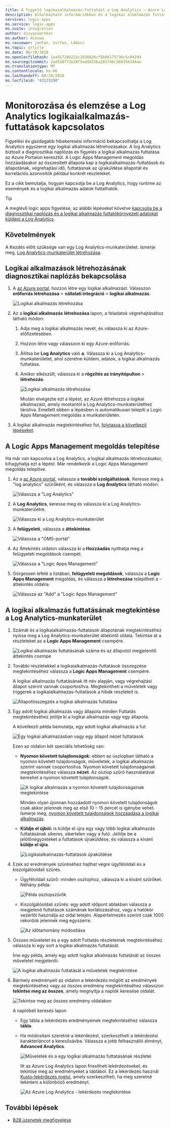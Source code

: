 ```yaml
---
title: A figyelő logikaialkalmazás-futtatást a Log Analytics – Azure Logic Apps |} A Microsoft Docs
description: Alkalmazható információkhoz és a logikai alkalmazás futtatásának Log Analytics szolgáltatással kapcsolatos adatokat kapcsolatos hibaelhárítás és diagnosztika hibakeresés
services: logic-apps
ms.service: logic-apps
ms.suite: integration
author: divyaswarnkar
ms.author: divswa
ms.reviewer: jonfan, estfan, LADocs
ms.topic: article
ms.date: 06/19/2018
ms.openlocfilehash: 1aa55728b222c2838026cf5b06175736c5c84194
ms.sourcegitcommit: 2ad510772e28f5eddd15ba265746c368356244ae
ms.translationtype: MT
ms.contentlocale: hu-HU
ms.lasthandoff: 08/28/2018
ms.locfileid: "43123290"
---
```

# <a name="monitor-and-get-insights-about-logic-app-runs-with-log-analytics"></a>Monitorozása és elemzése a Log Analytics logikaialkalmazás-futtatások kapcsolatos

Figyelési és gazdagabb hibakeresési információ bekapcsolhatja a Log Analytics egyszerre egy logikai alkalmazás létrehozásakor. A log Analytics biztosít a diagnosztikai naplózás és figyelés a logikai alkalmazás futtatása az Azure Portalon keresztül. A Logic Apps Management megoldás hozzáadásakor az összesített állapota kap a logikaialkalmazás-futtatások és állapotának, végrehajtási idő, futtatásnak az újraküldése állapotát és korrelációs azonosítók például konkrét részleteket.

Ez a cikk bemutatja, hogyan kapcsolja be a Log Analytics, hogy runtime az események és a logikai alkalmazás adatok futtathatók.

 > [!TIP]
 > A meglévő logic apps figyelése, az alábbi lépéseket követve [kapcsolja be a diagnosztikai naplózás és a logikai alkalmazás futtatókörnyezeti adatokat küldeni a Log Analytics](../logic-apps/logic-apps-monitor-your-logic-apps.md#azure-diagnostics).

## <a name="requirements"></a>Követelmények

A Kezdés előtt szüksége van egy Log Analytics-munkaterületet. Ismerje meg, [Log Analytics-munkaterület létrehozása](../log-analytics/log-analytics-quick-create-workspace.md). 

## <a name="turn-on-diagnostics-logging-when-creating-logic-apps"></a>Logikai alkalmazások létrehozásának diagnosztikai naplózás bekapcsolása

1. A [az Azure portal](https://portal.azure.com), hozzon létre egy logikai alkalmazást. Válasszon **erőforrás létrehozása** > **vállalati integráció** > **logikai alkalmazás**.

   ![Logikai alkalmazás létrehozása](media/logic-apps-monitor-your-logic-apps-oms/find-logic-apps-azure.png)

2. Az a **logikai alkalmazás létrehozása** lapon, a feladatok végrehajtásához látható módon:

   1. Adja meg a logikai alkalmazás nevét, és válassza ki az Azure-előfizetésében. 
   2. Hozzon létre vagy válasszon ki egy Azure-erőforrás.
   3. Állítsa be **Log Analytics** való **a**. 
   Válassza ki a Log Analytics-munkaterületet, ahol szeretne küldeni, adatok, a logikai alkalmazás futtatása. 
   4. Amikor elkészült, válassza ki a **rögzítés az irányítópulton** > **létrehozás**.

      ![Logikai alkalmazás létrehozása](./media/logic-apps-monitor-your-logic-apps-oms/create-logic-app.png)

      Miután elvégezte ezt a lépést, az Azure létrehozza a logikai alkalmazást, amely mostantól a Log Analytics-munkaterülethez társítva. 
      Emellett ebben a lépésben is automatikusan telepíti a Logic Apps Management megoldás a munkaterületén.

3. A logikai alkalmazás megtekintéséhez fut, [folytassa a következő lépéseket](#view-logic-app-runs-oms).

## <a name="install-the-logic-apps-management-solution"></a>A Logic Apps Management megoldás telepítése

Ha már van kapcsolva a Log Analytics, a logikai alkalmazás létrehozásakor, kihagyhatja ezt a lépést. Már rendelkezik a Logic Apps Management megoldás telepítve.

1. Az a [az Azure portal](https://portal.azure.com), válassza a **további szolgáltatások**. Keresse meg a "log analytics" szűrőként, és válassza a **Log Analytics** látható módon:

   ![Válassza a "Log Analytics"](media/logic-apps-monitor-your-logic-apps-oms/find-log-analytics.png)

2. A **Log Analytics**, keresse meg és válassza ki a Log Analytics-munkaterületre. 

   ![Válassza ki a Log Analytics-munkaterület](media/logic-apps-monitor-your-logic-apps-oms/select-logic-app.png)

3. A **felügyeleti**, válassza a **áttekintése**.

   ![Válassza a "OMS-portál"](media/logic-apps-monitor-your-logic-apps-oms/ibiza-portal-page.png)

4. Az Áttekintés oldalon válassza ki a **Hozzáadás** nyithatja meg a felügyeleti megoldások csempét. 

   ![Válassza a "Logic Apps Management"](media/logic-apps-monitor-your-logic-apps-oms/add-logic-apps-management-solution.png)

5. Görgessen lefelé a listában, **felügyeleti megoldások**, válassza a **Logic Apps Management** megoldás, és válassza a **létrehozása** telepítheti a – áttekintés oldalra.

   ![Válassza az "Add" a "Logic Apps Management"](media/logic-apps-monitor-your-logic-apps-oms/create-logic-apps-management-solution.png)

<a name="view-logic-app-runs-oms"></a>

## <a name="view-your-logic-app-runs-in-your-log-analytics-workspace"></a>A logikai alkalmazás futtatásának megtekintése a Log Analytics-munkaterület

1. Számát és a logikaialkalmazás-futtatások állapotának megtekintéséhez nyissa meg a Log Analytics-munkaterület áttekintő oldala. Tekintse át a részleteket az a **Logic Apps Management** csempére.

   ![Logikai alkalmazás futtatásának száma és az állapotot megjelenítő áttekintés csempe](media/logic-apps-monitor-your-logic-apps-oms/overview.png)

2. További részletekkel a logikaialkalmazás-futtatások összegzése megtekintéséhez válassza a **Logic Apps Management** csempére.

   A logikai alkalmazás futtatásának itt név alapján, vagy végrehajtási állapot szerint vannak csoportosítva. Megtekintheti a műveletek vagy triggerek a logikaialkalmazás-futtatások a hibák részleteit is.

   ![Állapotösszegzés a logikai alkalmazás futtatása](media/logic-apps-monitor-your-logic-apps-oms/logic-apps-runs-summary.png)
   
3. Egy adott logikai alkalmazás vagy állapota minden Futtatás megtekintéséhez jelölje ki a logikai alkalmazás vagy egy állapota.

   A következő példa bemutatja, egy adott logikai alkalmazás a fut:

   ![Egy logikai alkalmazásban vagy egy állapot nézet futtatások](media/logic-apps-monitor-your-logic-apps-oms/logic-app-run-details.png)

   Ezen az oldalon két speciális lehetőség van:
   * **Nyomon követett tulajdonságok:** ebben az oszlopban látható a nyomon követett tulajdonságok, műveletek, a logikai alkalmazás szerint vannak csoportosítva. Nyomon követett tulajdonságainak megtekintéséhez válassza **nézet**. Az oszlop szűrő használatával kereshet a nyomon követett tulajdonságok.
   
     ![A logikai alkalmazás a nyomon követett tulajdonságainak megtekintése](media/logic-apps-monitor-your-logic-apps-oms/logic-app-tracked-properties.png)

     Minden olyan újonnan hozzáadott nyomon követett tulajdonságok csak akkor jelennek meg az első 10 – 15 percet is igénybe vehet. Ismerje meg, [nyomon követett tulajdonságok hozzáadása a logikai alkalmazás](logic-apps-monitor-your-logic-apps.md#azure-diagnostics-event-settings-and-details).

   * **Küldje el újból:** is küldje el újra egy vagy több logikai alkalmazás futtatásának sikeres, sikertelen vagy a futó. Jelölje be a jelölőnégyzeteket a futtatások újraküldése, és válassza a kívánt **küldje el újra**. 

     ![Logikaialkalmazás-futtatások újraküldése](media/logic-apps-monitor-your-logic-apps-oms/logic-app-resubmit.png)

4. Ezek az eredmények szűréséhez hajthat végre ügyféloldali és a kiszolgálóoldali szűrés.

   * Ügyféloldali szűrő: minden oszlophoz, válassza ki a kívánt szűrőket. 
   Néhány példa:

     ![Példa oszlopszűrők](media/logic-apps-monitor-your-logic-apps-oms/filters.png)

   * Kiszolgálóoldali szűrés: egy adott időpont ablakban válassza a megjelenő futtatások számának korlátozásához, vagy a hatókör vezérlőt használja az oldal tetején. 
   Alapértelmezés szerint csak 1000 rekordok jelennek meg egyszerre. 
   
     ![Az időtartomány módosítása](media/logic-apps-monitor-your-logic-apps-oms/change-interval.png)
 
5. Összes műveletet és a egy adott Futtatás részleteinek megtekintéséhez válassza ki egy sort a logikai alkalmazás futtatását.

   Íme egy példa, amely egy adott logikai alkalmazás futtatását az összes műveletet megjeleníti:

   ![A logikai alkalmazás futtatását a műveletek megtekintése](media/logic-apps-monitor-your-logic-apps-oms/logic-app-action-details.png)
   
6. Bármely eredményeit az oldalon a lekérdezés mögött az eredmények megtekintéséhez vagy az összes eredmény megtekintéséhez válasszon **tekintse meg az összes**, amely megnyitja a naplók keresése oldalát.
   
   ![Tekintse meg az összes eredmény oldalakon](media/logic-apps-monitor-your-logic-apps-oms/logic-app-seeall.png)
   
   A naplóbeli keresés lapon
   * Egy tábla a lekérdezés eredményeinek megtekintéséhez válassza **tábla**.
   * Ha módosítani szeretné a lekérdezést, szerkesztheti a lekérdezési karakterláncot a keresősávba. 
   Válassza a jobb felhasználói élményt, **Advanced Analytics**.

     ![Műveletek és a egy logikai alkalmazás futtatásának részletei](media/logic-apps-monitor-your-logic-apps-oms/log-search-page.png)
     
     Itt az Azure Log Analytics lapon frissítheti lekérdezéseket, és tekintse meg az eredményeket a táblából. 
     Ez a lekérdezés használ [Kusto-lekérdezés nyelvi](https://docs.loganalytics.io/docs/Language-Reference), amely szerkesztheti, ha meg szeretné tekinteni a különböző eredményt. 

     ![Az Azure Log Analytics - lekérdezés megtekintése](media/logic-apps-monitor-your-logic-apps-oms/query.png)

## <a name="next-steps"></a>További lépések

* [B2B üzenetek megfigyelése](../logic-apps/logic-apps-monitor-b2b-message.md)

